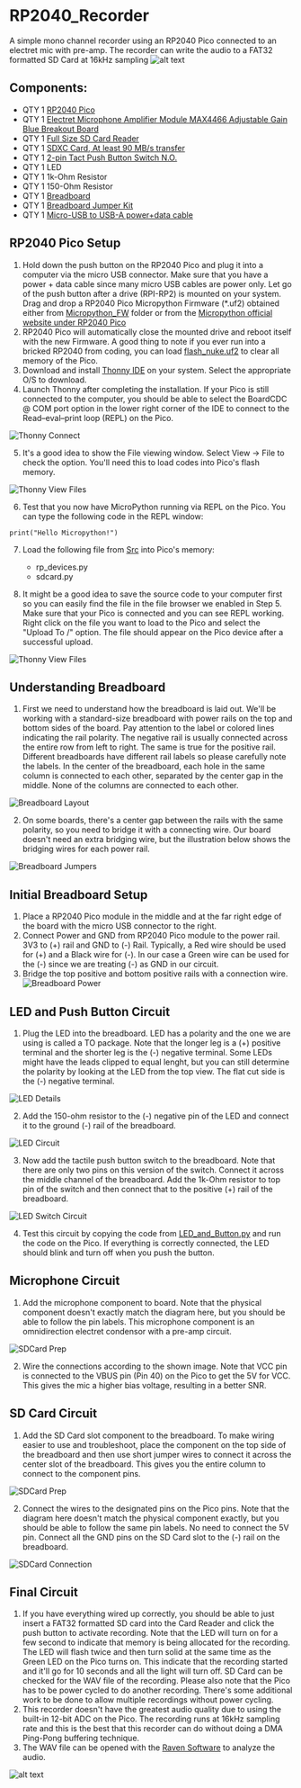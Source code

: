 # RP2040_Recorder
A simple mono channel recorder using an RP2040 Pico connected to an electret mic with pre-amp.  The recorder can write the audio to a FAT32 formatted SD Card at 16kHz sampling
![alt text](https://github.com/PTC-Coder/RP2040_Recorder/blob/main/Documents/Breadboard2.png?raw=true)

## Components:
* QTY 1 [RP2040 Pico](https://www.raspberrypi.com/products/raspberry-pi-pico/)
* QTY 1 [Electret Microphone Amplifier Module MAX4466 Adjustable Gain Blue Breakout Board](https://www.amazon.com/dp/B08N4FNFTR)
* QTY 1 [Full Size SD Card Reader](https://www.amazon.com/dp/B0CRDT3CGQ)
* QTY 1 [SDXC Card, At least 90 MB/s transfer](https://www.bhphotovideo.com/c/product/1692701-REG/sandisk_sdsdxxu_064g_ancin_64gb_extreme_pro_uhs_i.html)
* QTY 1 [2-pin Tact Push Button Switch N.O.](https://www.amazon.com/dp/B07WF76VHT)
* QTY 1 LED
* QTY 1 1k-Ohm Resistor
* QTY 1 150-Ohm Resistor
* QTY 1 [Breadboard](https://www.amazon.com/dp/B0B1XFQDQY)
* QTY 1 [Breadboard Jumper Kit](https://www.amazon.com/dp/B08YRGVYPV)
* QTY 1 [Micro-USB to USB-A power+data cable](https://www.amazon.com/Amazon-Basics-Charging-Transfer-Gold-Plated/dp/B0711PVX6Z)

## RP2040 Pico Setup
1. Hold down the push button on the RP2040 Pico and plug it into a computer via the micro USB connector. Make sure that you have a power + data cable since many micro USB cables are power only.  Let go of the push button after a drive (RPI-RP2) is mounted on your system.  Drag and drop a RP2040 Pico Micropython Firmware (*.uf2) obtained either from [Micropython_FW](/Micropython_FW) folder or from the [Micropython official website under RP2040 Pico](https://micropython.org/download/RPI_PICO/)
2. RP2040 Pico will automatically close the mounted drive and reboot itself with the new Firmware.  A good thing to note if you ever run into a bricked RP2040 from coding, you can load [flash_nuke.uf2](/Micropython_FW/flash_nuke.uf2) to clear all memory of the Pico.
3. Download and install [Thonny IDE](https://thonny.org/) on your system.  Select the appropriate O/S to download.
4. Launch Thonny after completing the installation.  If your Pico is still connected to the computer, you should be able to select the BoardCDC @ COM port option in the lower right corner of the IDE to connect to the Read–eval–print loop (REPL) on the Pico.

![Thonny Connect](https://github.com/PTC-Coder/RP2040_Recorder/blob/main/Documents/ConnectToThonny.png?raw=true)

5. It's a good idea to show the File viewing window.  Select View -> File to check the option.  You'll need this to load codes into Pico's flash memory.

![Thonny View Files](https://github.com/PTC-Coder/RP2040_Recorder/blob/main/Documents/Thonny_view_file.png?raw=true)

6. Test that you now have MicroPython running via REPL on the Pico.  You can type the following code in the REPL window:
```
print("Hello Micropython!")
```
7. Load the following file from [Src](/Src) into Pico's memory:
      - rp_devices.py
      - sdcard.py
	  
8. It might be a good idea to save the source code to your computer first so you can easily find the file in the file browser we enabled in Step 5.  Make sure that your Pico is connected and you can see REPL working.  Right click on the file you want to load to the Pico and select the "Upload To /" option.  The file should appear on the Pico device after a successful upload.

![Thonny View Files](https://github.com/PTC-Coder/RP2040_Recorder/blob/main/Documents/LoadFile.png?raw=true)

## Understanding Breadboard
1. First we need to understand how the breadboard is laid out.  We'll be working with a standard-size breadboard with power rails on the top and bottom sides of the board.  Pay attention to the label or colored lines indicating the rail polarity.  The negative rail is usually connected across the entire row from left to right.  The same is true for the positive rail. Different breadboards have different rail labels so please carefully note the labels. In the center of the breadboard, each hole in the same column is connected to each other, separated by the center gap in the middle. None of the columns are connected to each other.

![Breadboard Layout](https://github.com/PTC-Coder/RP2040_Recorder/blob/main/Documents/Understanding_Breadboard.png?raw=true)

2. On some boards, there's a center gap between the rails with the same polarity, so you need to bridge it with a connecting wire. Our board doesn't need an extra bridging wire, but the illustration below shows the bridging wires for each power rail.

![Breadboard Jumpers](https://github.com/PTC-Coder/RP2040_Recorder/blob/main/Documents/Breadboard_power_jumpers.png?raw=true)

## Initial Breadboard Setup
1. Place a RP2040 Pico module in the middle and at the far right edge of the board with the micro USB connector to the right.
2. Connect Power and GND from RP2040 Pico module to the power rail.  3V3 to (+) rail and GND to (-) Rail.  Typically, a Red wire should be used for (+) and a Black wire for (-).  In our case a Green wire can be used for the (-) since we are treating (-) as GND in our circuit.
3. Bridge the top positive and bottom positive rails with a connection wire.
![Breadboard Power](https://github.com/PTC-Coder/RP2040_Recorder/blob/main/Documents/Wireup_board_power.png?raw=true)

## LED and Push Button Circuit
1. Plug the LED into the breadboard.  LED has a polarity and the one we are using is called a TO package.  Note that the longer leg is a (+) positive terminal and the shorter leg is the (-) negative terminal.  Some LEDs might have the leads clipped to equal lenght, but you can still determine the polarity by looking at the LED from the top view.  The flat cut side is the (-) negative terminal.

![LED Details](https://github.com/PTC-Coder/RP2040_Recorder/blob/main/Documents/LED_details.png?raw=true)

2. Add the 150-ohm resistor to the (-) negative pin of the LED and connect it to the ground (-) rail of the breadboard.

![LED Circuit](https://github.com/PTC-Coder/RP2040_Recorder/blob/main/Documents/LEDcircuit.png?raw=true)

3. Now add the tactile push button switch to the breadboard.  Note that there are only two pins on this version of the switch.  Connect it across the middle channel of the breadboard. Add the 1k-Ohm resistor to top pin of the switch and then connect that to the positive (+) rail of the breadboard.

![LED Switch Circuit](https://github.com/PTC-Coder/RP2040_Recorder/blob/main/Documents/LED_pushbutton_circuit.png?raw=true)

4. Test this circuit by copying the code from [LED_and_Button.py](/Examples/LED_and_Button.py) and run the code on the Pico.  If everything is correctly connected, the LED should blink and turn off when you push the button.

## Microphone Circuit
1. Add the microphone component to board.  Note that the physical component doesn't exactly match the diagram here, but you should be able to follow the pin labels.  This microphone component is an omnidirection electret condensor with a pre-amp circuit.

![SDCard Prep](https://github.com/PTC-Coder/RP2040_Recorder/blob/main/Documents/MicrophoneCircuit.png?raw=true)

2. Wire the connections according to the shown image.  Note that VCC pin is connected to the VBUS pin (Pin 40) on the Pico to get the 5V for VCC.  This gives the mic a higher bias voltage, resulting in a better SNR.

## SD Card Circuit
1. Add the SD Card slot component to the breadboard.  To make wiring easier to use and troubleshoot, place the component on the top side of the breadboard and then use short jumper wires to connect it across the center slot of the breadboard.  This gives you the entire column to connect to the component pins.

![SDCard Prep](https://github.com/PTC-Coder/RP2040_Recorder/blob/main/Documents/SDCardprep.png?raw=true)

2. Connect the wires to the designated pins on the Pico pins.  Note that the diagram here doesn't match the physical component exactly, but you should be able to follow the same pin labels.  No need to connect the 5V pin.  Connect all the GND pins on the SD Card slot to the (-) rail on the breadboard.

![SDCard Connection](https://github.com/PTC-Coder/RP2040_Recorder/blob/main/Documents/SDcard_connection.png?raw=true)

## Final Circuit
1. If you have everything wired up correctly, you should be able to just insert a FAT32 formatted SD card into the Card Reader and click the push button to activate recording.  Note that the LED will turn on for a few second to indicate that memory is being allocated for the recording.  The LED will flash twice and then turn solid at the same time as the Green LED on the Pico turns on.  This indicate that the recording started and it'll go for 10 seconds and all the light will turn off.  SD Card can be checked for the WAV file of the recording.  Please also note that the Pico has to be power cycled to do another recording.  There's some additional work to be done to allow multiple recordings without power cycling.
2. This recorder doesn't have the greatest audio quality due to using the built-in 12-bit ADC on the Pico.  The recording runs at 16kHz sampling rate and this is the best that this recorder can do without doing a DMA Ping-Pong buffering technique.
3. The WAV file can be opened with the [Raven Software](https://store.birds.cornell.edu/collections/raven-sound-software) to analyze the audio.

![alt text](https://github.com/PTC-Coder/RP2040_Recorder/blob/main/Documents/spectrogram.png?raw=true)


